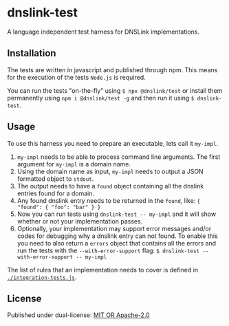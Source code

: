 # dnslink-test

A language independent test harness for DNSLink implementations.

## Installation

The tests are written in javascript and published through npm. This means
for the execution of the tests `Node.js` is required.

You can run the tests "on-the-fly" using `$ npx @dnslink/test` or install
them permanently using `npm i @dnslink/test -g` and then run it using `$ dnslink-test`.

## Usage

To use this harness you need to prepare an executable, lets call it `my-impl`.

1. `my-impl` needs to be able to process command line arguments. The first argument for `my-impl` is a domain name.
2. Using the domain name as input, `my-impl` needs to output a JSON formatted object to `stdout`.
3. The output needs to have a `found` object containing all the dnslink entries found for a domain.
4. Any found dnslink entry needs to be returned in the `found`, like: `{ "found": { "foo": "bar" } }`
5. Now you can run tests using `dnslink-test -- my-impl` and it will show whether or not your implementation passes.
6. Optionally, your implementation may support error messages and/or codes for debugging why a dnslink entry can not
   found. To enable this you need to also return a `errors` object that contains all the errors and run the tests with
   the `--with-error-support` flag: `$ dnslink-test --with-error-support -- my-impl`

The list of rules that an implementation needs to cover is defined in [`./integration-tests.js`](./integration-tests.js).

## License

Published under dual-license: [MIT OR Apache-2.0](./LICENSE)
